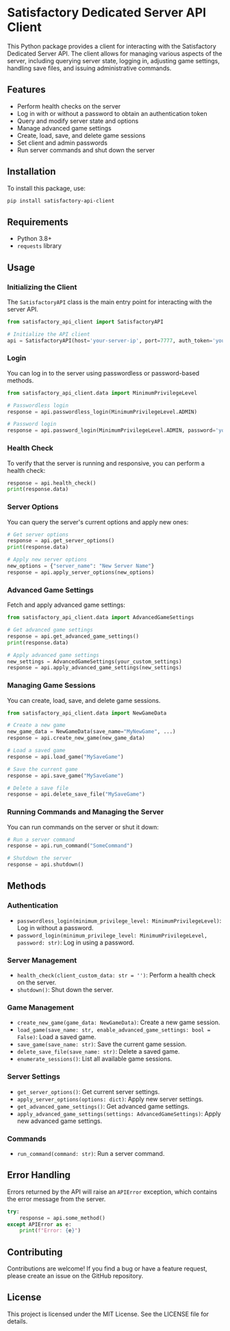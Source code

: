 # Satisfactory Dedicated Server API Client

This Python package provides a client for interacting with the Satisfactory Dedicated Server API. The client allows for managing various aspects of the server, including querying server state, logging in, adjusting game settings, handling save files, and issuing administrative commands.

## Features

- Perform health checks on the server
- Log in with or without a password to obtain an authentication token
- Query and modify server state and options
- Manage advanced game settings
- Create, load, save, and delete game sessions
- Set client and admin passwords
- Run server commands and shut down the server

## Installation

To install this package, use:

```bash
pip install satisfactory-api-client
```

## Requirements

- Python 3.8+
- `requests` library

## Usage

### Initializing the Client

The `SatisfactoryAPI` class is the main entry point for interacting with the server API.

```python
from satisfactory_api_client import SatisfactoryAPI

# Initialize the API client
api = SatisfactoryAPI(host='your-server-ip', port=7777, auth_token='your-auth-token')
```

### Login

You can log in to the server using passwordless or password-based methods.

```python
from satisfactory_api_client.data import MinimumPrivilegeLevel

# Passwordless login
response = api.passwordless_login(MinimumPrivilegeLevel.ADMIN)

# Password login
response = api.password_login(MinimumPrivilegeLevel.ADMIN, password='your-admin-password')
```

### Health Check

To verify that the server is running and responsive, you can perform a health check:

```python
response = api.health_check()
print(response.data)
```

### Server Options

You can query the server's current options and apply new ones:

```python
# Get server options
response = api.get_server_options()
print(response.data)

# Apply new server options
new_options = {"server_name": "New Server Name"}
response = api.apply_server_options(new_options)
```

### Advanced Game Settings

Fetch and apply advanced game settings:

```python
from satisfactory_api_client.data import AdvancedGameSettings

# Get advanced game settings
response = api.get_advanced_game_settings()
print(response.data)

# Apply advanced game settings
new_settings = AdvancedGameSettings(your_custom_settings)
response = api.apply_advanced_game_settings(new_settings)
```

### Managing Game Sessions

You can create, load, save, and delete game sessions.

```python
from satisfactory_api_client.data import NewGameData

# Create a new game
new_game_data = NewGameData(save_name="MyNewGame", ...)
response = api.create_new_game(new_game_data)

# Load a saved game
response = api.load_game("MySaveGame")

# Save the current game
response = api.save_game("MySaveGame")

# Delete a save file
response = api.delete_save_file("MySaveGame")
```

### Running Commands and Managing the Server

You can run commands on the server or shut it down:

```python
# Run a server command
response = api.run_command("SomeCommand")

# Shutdown the server
response = api.shutdown()
```

## Methods

### Authentication

- `passwordless_login(minimum_privilege_level: MinimumPrivilegeLevel)`: Log in without a password.
- `password_login(minimum_privilege_level: MinimumPrivilegeLevel, password: str)`: Log in using a password.

### Server Management

- `health_check(client_custom_data: str = '')`: Perform a health check on the server.
- `shutdown()`: Shut down the server.

### Game Management

- `create_new_game(game_data: NewGameData)`: Create a new game session.
- `load_game(save_name: str, enable_advanced_game_settings: bool = False)`: Load a saved game.
- `save_game(save_name: str)`: Save the current game session.
- `delete_save_file(save_name: str)`: Delete a saved game.
- `enumerate_sessions()`: List all available game sessions.

### Server Settings

- `get_server_options()`: Get current server settings.
- `apply_server_options(options: dict)`: Apply new server settings.
- `get_advanced_game_settings()`: Get advanced game settings.
- `apply_advanced_game_settings(settings: AdvancedGameSettings)`: Apply new advanced game settings.

### Commands

- `run_command(command: str)`: Run a server command.

## Error Handling

Errors returned by the API will raise an `APIError` exception, which contains the error message from the server.

```python
try:
    response = api.some_method()
except APIError as e:
    print(f"Error: {e}")
```

## Contributing

Contributions are welcome! If you find a bug or have a feature request, please create an issue on the GitHub repository.

## License

This project is licensed under the MIT License. See the LICENSE file for details.